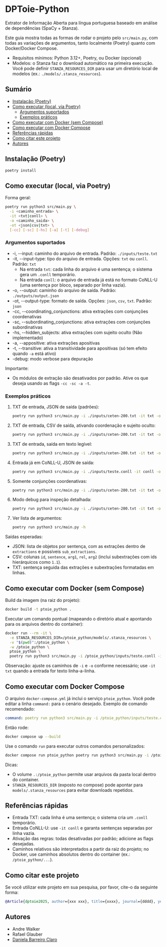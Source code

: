 
# DPToie-Python

Extrator de Informação Aberta para língua portuguesa baseado em análise de dependências (SpaCy + Stanza).

Este guia mostra todas as formas de rodar o projeto pelo `src/main.py`, com todas as variações de argumentos, tanto localmente (Poetry) quanto com Docker/Docker Compose.

- Requisitos mínimos: Python 3.12+, Poetry, ou Docker (opcional)
- Modelos: o Stanza faz o download automático na primeira execução. Você pode definir `STANZA_RESOURCES_DIR` para usar um diretório local de modelos (ex.: `./models/.stanza_resources`).

## Sumário
- [Instalação (Poetry)](#instalação-poetry)
- [Como executar (local, via Poetry)](#como-executar-local-via-poetry)
  - [Argumentos suportados](#argumentos-suportados)
  - [Exemplos práticos](#exemplos-práticos)
- [Como executar com Docker (sem Compose)](#como-executar-com-docker-sem-compose)
- [Como executar com Docker Compose](#como-executar-com-docker-compose)
- [Referências rápidas](#referências-rápidas)
- [Como citar este projeto](#como-citar-este-projeto)
- [Autores](#autores)

## Instalação (Poetry)

```bash
poetry install
```

## Como executar (local, via Poetry)

Forma geral:

```bash
poetry run python3 src/main.py \
  -i <caminho_entrada> \
  -it <txt|conll> \
  -o <caminho_saida> \
  -ot <json|csv|txt> \
  [-cc] [-sc] [-hs] [-a] [-t] [-debug]
```

### Argumentos suportados

- -i, --input: caminho do arquivo de entrada. Padrão: `./inputs/teste.txt`
- -it, --input-type: tipo do arquivo de entrada. Opções: `txt` ou `conll`. Padrão: `txt`
  - Na entrada `txt`: cada linha do arquivo é uma sentença; o sistema gera um `.conll` temporário.
  - Na entrada `conll`: o arquivo de entrada já está no formato CoNLL-U (uma sentença por bloco, separado por linha vazia).
- -o, --output: caminho do arquivo de saída. Padrão: `./outputs/output.json`
- -ot, --output-type: formato de saída. Opções: `json`, `csv`, `txt`. Padrão: `json`
- -cc, --coordinating_conjunctions: ativa extrações com conjunções coordenativas
- -sc, --subordinating_conjunctions: ativa extrações com conjunções subordinativas
- -hs, --hidden_subjects: ativa extrações com sujeito oculto (Não implementado)
- -a, --appositive: ativa extrações apositivas
- -t, --transitive: ativa a transitividade para apositivas (só tem efeito quando `-a` está ativo)
- -debug: modo verbose para depuração

Importante:
- Os módulos de extração são desativados por padrão. Ative os que deseja usando as flags `-cc -sc -a -t`.

### Exemplos práticos

1) TXT de entrada, JSON de saída (padrões):
    ```bash
    poetry run python3 src/main.py -i ./inputs/ceten-200.txt -it txt -o ./outputs/out.json -ot json
    ```

2) TXT de entrada, CSV de saída, ativando coordenação e sujeito oculto:
    ```bash
    poetry run python3 src/main.py -i ./inputs/ceten-200.txt -it txt -o ./outputs/out.csv -ot csv -cc
    ```

3) TXT de entrada, saída em texto legível:
    ```bash
    poetry run python3 src/main.py -i ./inputs/ceten-200.txt -it txt -o ./outputs/out.txt -ot txt -cc -sc -a -t
    ```

4) Entrada já em CoNLL-U, JSON de saída:
    ```bash
    poetry run python3 src/main.py -i ./inputs/teste.conll -it conll -o ./outputs/out.json -ot json -cc -sc -a -t
    ```

5) Somente conjunções coordenativas:
    ```bash
    poetry run python3 src/main.py -i ./inputs/ceten-200.txt -it txt -o ./outputs/cc.json -ot json -cc
    ```

6) Modo debug para inspeção detalhada:
    ```bash
    poetry run python3 src/main.py -i ./inputs/ceten-200.txt -it txt -o ./outputs/out.json -ot json -cc -debug
    ```

7) Ver lista de argumentos:
    ```bash
    poetry run python3 src/main.py -h
    ```

Saídas esperadas:
- JSON: lista de objetos por sentença, com as extrações dentro de `extractions` e possíveis `sub_extractions`.
- CSV: colunas `id`, `sentence`, `arg1`, `rel`, `arg2` (inclui subextrações com ids hierárquicos como `1.1`).
- TXT: sentença seguida das extrações e subextrações formatadas em linhas.

## Como executar com Docker (sem Compose)

Build da imagem (na raiz do projeto):
```bash
docker build -t ptoie_python .
```

Executar um comando pontual (mapeando o diretório atual e apontando para os arquivos dentro do container):
```bash
docker run --rm -it \
  -e STANZA_RESOURCES_DIR=/ptoie_python/models/.stanza_resources \
  -v "$(pwd)":/ptoie_python \
  -w /ptoie_python \
  ptoie_python \
  poetry run python3 src/main.py -i /ptoie_python/inputs/teste.conll -it conll -o /ptoie_python/outputs/out.json -ot json -cc -sc -a -t
```

Observação: ajuste os caminhos de `-i` e `-o` conforme necessário; use `-it txt` quando a entrada for texto linha-a-linha.

## Como executar com Docker Compose

O arquivo `docker-compose.yml` já inclui o serviço `ptoie_python`. Você pode editar a linha `command:` para o cenário desejado. Exemplo de comando recomendado:

```yaml
command: poetry run python3 src/main.py -i /ptoie_python/inputs/teste.conll -it conll -o /ptoie_python/outputs/out.json -ot json -cc -sc -a -t
```

Então rode:
```bash
docker compose up --build
```

Use o comando `run` para executar outros comandos personalizados:
```bash
docker compose run ptoie_python poetry run python3 src/main.py -i /ptoie_python/inputs/ceten-200.txt -it txt -o /ptoie_python/outputs/out.csv -ot csv -cc
```



Dicas:
- O volume `.:/ptoie_python` permite usar arquivos da pasta local dentro do container.
- `STANZA_RESOURCES_DIR` (exposto no compose) pode apontar para `models/.stanza_resources` para evitar downloads repetidos.

## Referências rápidas

- Entrada TXT: cada linha é uma sentença; o sistema cria um `.conll` temporário.
- Entrada CoNLL-U: use `-it conll` e garanta sentenças separadas por linha vazia.
- Ativação das regras: todas desativadas por padrão; adicione as flags desejadas.
- Caminhos relativos são interpretados a partir da raiz do projeto; no Docker, use caminhos absolutos dentro do container (ex.: `/ptoie_python/...`).

## Como citar este projeto
Se você utilizar este projeto em sua pesquisa, por favor, cite-o da seguinte forma:

```bibtex
@Article{dptoie2025, author={xxx xxx}, title={xxxx}, journal={dddd}, year={xxx}, month={x}, day={cc}, issn={xxx}, doi={xxxxx}, url={asas} }
```

## Autores
* Andre Walker
* Rafael Glauber
* [Daniela Barreiro Claro](http://formas.ufba.br/dclaro/)